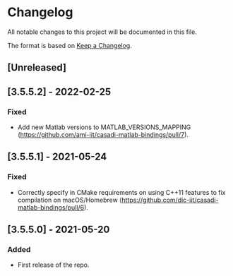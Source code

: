 # Changelog
All notable changes to this project will be documented in this file.

The format is based on [Keep a Changelog](https://keepachangelog.com/en/1.0.0/).

## [Unreleased]

## [3.5.5.2] - 2022-02-25

### Fixed

- Add new Matlab versions to MATLAB_VERSIONS_MAPPING (https://github.com/ami-iit/casadi-matlab-bindings/pull/7).

## [3.5.5.1] - 2021-05-24

### Fixed
- Correctly specify in CMake requirements on using C++11 features to fix compilation on macOS/Homebrew (https://github.com/dic-iit/casadi-matlab-bindings/pull/6).

## [3.5.5.0] - 2021-05-20

### Added
- First release of the repo.


